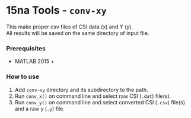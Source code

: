# 15na Tools - `conv-xy`

This make proper csv files of CSI data (x) and Y (y).\
All results will be saved on the same directory of input file.

### Prerequisites

-   MATLAB 2015 +

### How to use

1. Add `conv-xy` directory and its subdirectory to the path.
2. Run `conv_x()` on command line and select raw CSI (`.dat`) file(s).
3. Run `conv_y()` on command line and select converted CSI (`.csv`) file(s) and a raw y (`.y`) file.

